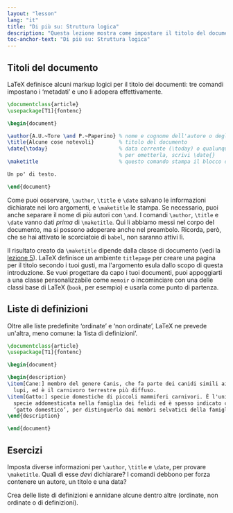 ```yaml
---
layout: "lesson"
lang: "it"
title: "Di più su: Struttura logica"
description: "Questa lezione mostra come impostare il titolo del documento e come comporre liste di definizioni."
toc-anchor-text: "Di più su: Struttura logica"
---
```


## Titoli del documento

LaTeX definisce alcuni markup logici per il titolo 
dei documenti: tre comandi impostano i ‘metadati’ 
e uno li adopera effettivamente.

```latex
\documentclass{article}
\usepackage[T1]{fontenc}

\begin{document}

\author{A.U.~Tore \and P.~Paperino} % nome e cognome dell'autore o degli autori
\title{Alcune cose notevoli}        % titolo del documento 
\date{\today}                       % data corrente (\today) o qualunque altra data;
                                    % per ometterla, scrivi \date{}
\maketitle                          % questo comando stampa il blocco dei dati precedenti

Un po' di testo.

\end{document}
```

Come puoi osservare, `\author`, `\title` e `\date` 
salvano le informazioni dichiarate nei
loro argomenti, e `\maketitle` le stampa. 
Se necessario, puoi anche separare il nome di 
più autori con `\and`.
I comandi `\author`, `\title` e `\date` vanno dati 
_prima_ di `\maketitle`.
Qui li abbiamo messi nel corpo del documento, ma 
si possono adoperare anche nel preambolo. 
Ricorda, però, che se hai attivato le scorciatoie 
di `babel`, non saranno attivi lì.

Il risultato creato da `\maketitle` dipende dalla 
classe di documento (vedi la [lezione 5](lesson-05)). 
LaTeX definisce un ambiente `titlepage` per creare 
una pagina per il titolo secondo i tuoi gusti, 
ma l'argomento esula dallo scopo di questa introduzione. 
Se vuoi progettare da capo i tuoi documenti, 
puoi appoggiarti a una classe personalizzabile come `memoir` 
o incominciare con una delle classi base di 
LaTeX (`book`, per esempio) e usarla come punto di partenza.

## Liste di definizioni

Oltre alle liste predefinite ‘ordinate’ e 
‘non ordinate’, LaTeX ne prevede un'altra, 
meno comune: la ‘lista di definizioni’.

```latex
\documentclass{article}
\usepackage[T1]{fontenc}

\begin{document}

\begin{description}
\item[Cane:] membro del genere Canis, che fa parte dei canidi simili ai 
  lupi, ed è il carnivoro terrestre più diffuso.
\item[Gatto:] specie domestiche di piccoli mammiferi carnivori. È l'unica
  specie addomesticata nella famiglia dei felidi ed è spesso indicato come 
  ‘gatto domestico’, per distinguerlo dai membri selvatici della famiglia.
\end{description}

\end{document}
```

## Esercizi

Imposta diverse informazioni per `\author`, 
`\title` e `\date`, per provare `\maketitle`. 
Quali di esse _devi_ dichiarare? I comandi debbono 
per forza contenere un autore, un titolo e una data?

Crea delle liste di definizioni e annidane alcune 
dentro altre (ordinate, non ordinate o di definizioni).
